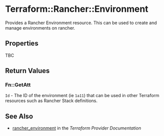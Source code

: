 # Terraform::Rancher::Environment

Provides a Rancher Environment resource. This can be used to create and manage environments on rancher.

## Properties

TBC

## Return Values

### Fn::GetAtt

`Id` - The ID of the environment (ie `1a11`) that can be used in other Terraform resources such as Rancher Stack definitions.

## See Also

* [rancher_environment](https://www.terraform.io/docs/providers/rancher/r/environment.html) in the _Terraform Provider Documentation_